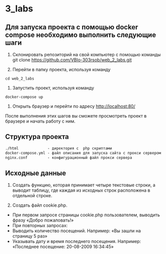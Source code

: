 # 3_labs

## Для запуска проекта с помощью docker compose необходимо выполнить следующие шаги

1. Склонировать репозиторий на свой компьютер с помощью команды git clone <https://github.com/VBIo-303rsob/web_2_labs.git>

1. Перейти в папку проекта, используя команду 

```cli
cd web_2_labs
```

1. Запустить проект, используя команду 

```cli
docker-compose up
```

1. Открыть браузер и перейти по адресу <http://localhost:80/>

После выполнения этих шагов вы сможете просмотреть проект в браузере и начать работу с ним.

## Структура проекта

```txt
./html             - директория с  php скриптами
docker-compose.yml - файл описания для запуска сайта с прокси сервером
nginx.conf         - конфигурационный файл прокси сервера
```

## Исходные данные

1. Создать функцию, которая принимает четыре текстовые строки, а выводит таблицу, где каждая из исходных строк расположена в отдельной строке.

2. Создать файл cookie.php.

- При первом запросе страницы cookie.php пользователем, выводить фразу «Добро пожаловать!»
- При повторных запросах:
- Выводить количество посещений. Например: «Вы зашли на страницу 5 раз»
- Указывать дату и время последнего посещения. Например: «Последнее посещение: 20-08-2009 16:34:45»
